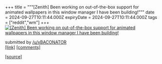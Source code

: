 +++
title = """[Zenith] Been working on out-of-the-box support for animated wallpapers in this window manager I have been building!"""
date = 2024-09-27T10:11:44.000Z
expiryDate = 2024-09-27T10:11:44.000Z
tags = ["reddit","wm"]
+++
[![[Zenith] Been working on out-of-the-box support for animated wallpapers in this window manager I have been building!](https://external-preview.redd.it/a2s5Z3dwYXV0YnJkMbVnc3sqgeUG4t7R1cPMb7_6AV29438w7V9fMU5NL1k0.png?width=640&crop=smart&auto=webp&s=3460dc67e4560617700ec8eeeaaefb97ae779d70 "[Zenith] Been working on out-of-the-box support for animated wallpapers in this window manager I have been building!")](https://www.reddit.com/r/unixporn/comments/1fqkbxu/zenith_been_working_on_outofthebox_support_for/)

submitted by [/u/xBACONATOR](https://www.reddit.com/user/xBACONATOR)  
[\[link\]](https://v.redd.it/9ijcypautbrd1) [\[comments\]](https://www.reddit.com/r/unixporn/comments/1fqkbxu/zenith_been_working_on_outofthebox_support_for/)

[[source]](https://www.reddit.com/r/unixporn/comments/1fqkbxu/zenith_been_working_on_outofthebox_support_for/)
